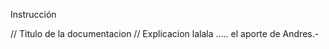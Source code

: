 Instrucción

// Titulo de la documentacion
    // Explicacion lalala .....
    el aporte de Andres.-